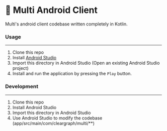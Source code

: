 # 🤖 Multi Android Client

Multi's android client codebase written completely in Kotlin.


### Usage 
-----
1. Clone this repo
2. Install [Android Studio](https://developer.android.com/studio/)
3. Import this directory in Android Studio (Open an existing Android Studio project)
4. Install and run the application by pressing the `Play` button.

### Development
-----
1. Clone this repo
2. Install Android Studio
3. Import this directory in Android Studio
4. Use Android Studio to modify the codebase (app/src/main/com/cleargraph/multi/**)

